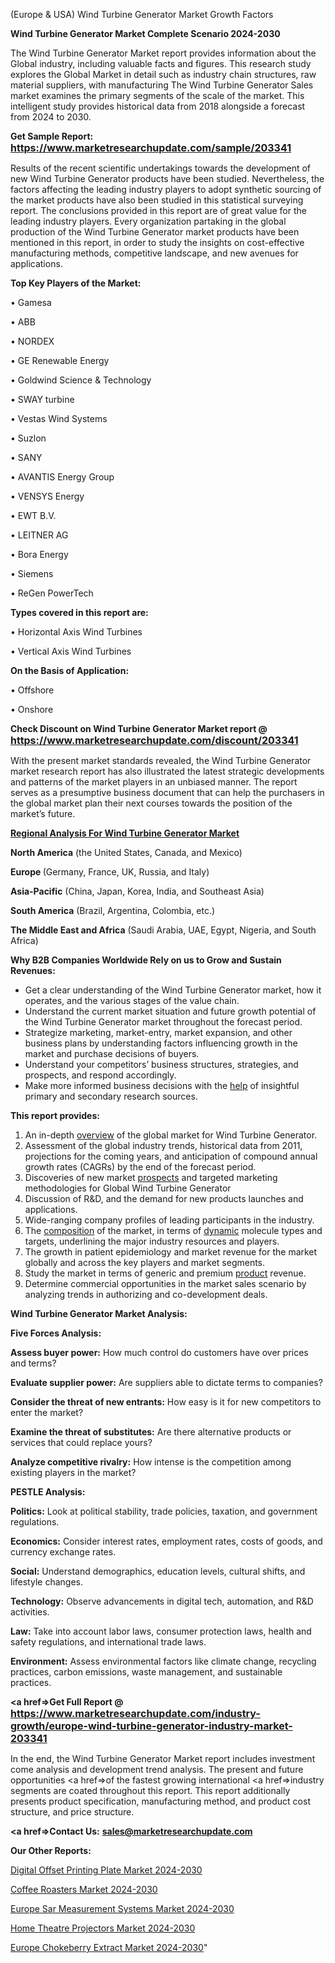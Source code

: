  (Europe & USA) Wind Turbine Generator Market Growth Factors

<strong>Wind Turbine Generator Market Complete Scenario 2024-2030</strong>

The Wind Turbine Generator Market report provides information about the Global industry, including valuable facts and figures. This research study explores the Global Market in detail such as industry chain structures, raw material suppliers, with manufacturing The Wind Turbine Generator Sales market examines the primary segments of the scale of the market. This intelligent study provides historical data from 2018 alongside a forecast from 2024 to 2030.

<strong>Get Sample Report: <a href=https://www.marketresearchupdate.com/sample/203341><font size=3 color=#0000ff>https://www.marketresearchupdate.com/sample/203341</font></a></strong>

Results of the recent scientific undertakings towards the development of new Wind Turbine Generator products have been studied. Nevertheless, the factors affecting the leading industry players to adopt synthetic sourcing of the market products have also been studied in this statistical surveying report. The conclusions provided in this report are of great value for the leading industry players. Every organization partaking in the global production of the Wind Turbine Generator market products have been mentioned in this report, in order to study the insights on cost-effective manufacturing methods, competitive landscape, and new avenues for applications.

<strong>Top Key Players of the Market:</strong>

• Gamesa

• ABB

• NORDEX

• GE Renewable Energy

• Goldwind Science & Technology

• SWAY turbine

• Vestas Wind Systems

• Suzlon

• SANY

• AVANTIS Energy Group

• VENSYS Energy

• EWT B.V.

• LEITNER AG

• Bora Energy

• Siemens

• ReGen PowerTech

<strong>Types covered in this report are: </strong>

• Horizontal Axis Wind Turbines

• Vertical Axis Wind Turbines

<strong>On the Basis of Application:</strong>

• Offshore

• Onshore

<strong>Check Discount on Wind Turbine Generator Market report @ <a href=https://www.marketresearchupdate.com/discount/203341><font size=3 color=#0000ff>https://www.marketresearchupdate.com/discount/203341</font></a></strong>

With the present market standards revealed, the Wind Turbine Generator market research report has also illustrated the latest strategic developments and patterns of the market players in an unbiased manner. The report serves as a presumptive business document that can help the purchasers in the global market plan their next courses towards the position of the market’s future.

<strong><u><b>Regional Analysis For Wind Turbine Generator Market</b></u></strong>

<strong><b>North America</b></strong> (the United States, Canada, and Mexico)

<strong><b>Europe </b></strong>(Germany, France, UK, Russia, and Italy)

<strong><b>Asia-Pacific</b></strong> (China, Japan, Korea, India, and Southeast Asia)

<strong><b>South America</b></strong> (Brazil, Argentina, Colombia, etc.)

<strong><b>The Middle East and Africa</b></strong> (Saudi Arabia, UAE, Egypt, Nigeria, and South Africa)

<strong>Why B2B Companies Worldwide Rely on us to Grow and Sustain Revenues:</strong>
<ul>
  <li>Get a clear understanding of the Wind Turbine Generator market, how it operates, and the various stages of the value chain.</li>
  <li>Understand the current market situation and future growth potential of the Wind Turbine Generator market throughout the forecast period.</li>
  <li>Strategize marketing, market-entry, market expansion, and other business plans by understanding factors influencing growth in the market and purchase decisions of buyers.</li>
  <li>Understand your competitors’ business structures, strategies, and prospects, and respond accordingly.</li>
  <li>Make more informed business decisions with the <a href=ASDF991299>help</a> of insightful primary and secondary research sources.</li>
</ul>
<strong>This report provides:</strong>
<ol>
  <li>An in-depth <a href=>overview</a> of the global market for Wind Turbine Generator.</li>
  <li>Assessment of the global industry trends, historical data from 2011, projections for the coming years, and anticipation of compound annual growth rates (CAGRs) by the end of the forecast period.</li>
  <li>Discoveries of new market <a href=>prospects</a> and targeted marketing methodologies for Global Wind Turbine Generator</li>
  <li>Discussion of R&amp;D, and the demand for new products launches and applications.</li>
  <li>Wide-ranging company profiles of leading participants in the industry.</li>
  <li>The <a href=ASDF881288>composition</a> of the market, in terms of <a href=>dynamic</a> molecule types and targets, underlining the major industry resources and players.</li>
  <li>The growth in patient epidemiology and market revenue for the market globally and across the key players and market segments.</li>
  <li>Study the market in terms of generic and premium <a href=>product</a> revenue.</li>
  <li>Determine commercial opportunities in the market sales scenario by analyzing trends in authorizing and co-development deals.</li>
</ol>

<strong>Wind Turbine Generator Market Analysis:</strong>

<strong>Five Forces Analysis:</strong>

<strong>Assess buyer power:</strong> How much control do customers have over prices and terms?

<strong>Evaluate supplier power:</strong> Are suppliers able to dictate terms to companies?

<strong>Consider the threat of new entrants:</strong> How easy is it for new competitors to enter the market?

<strong>Examine the threat of substitutes:</strong> Are there alternative products or services that could replace yours?

<strong>Analyze competitive rivalry:</strong> How intense is the competition among existing players in the market?

<strong>PESTLE Analysis:</strong>

<strong>Politics:</strong> Look at political stability, trade policies, taxation, and government regulations.

<strong>Economics:</strong> Consider interest rates, employment rates, costs of goods, and currency exchange rates.

<strong>Social:</strong> Understand demographics, education levels, cultural shifts, and lifestyle changes.

<strong>Technology:</strong> Observe advancements in digital tech, automation, and R&D activities.

<strong>Law:</strong> Take into account labor laws, consumer protection laws, health and safety regulations, and international trade laws.

<strong>Environment:</strong> Assess environmental factors like climate change, recycling practices, carbon emissions, waste management, and sustainable practices.

<strong><a href=>Get Full Report</a> @ <a href=https://www.marketresearchupdate.com/industry-growth/europe-wind-turbine-generator-industry-market-203341><font size=3 color=#0000ff>https://www.marketresearchupdate.com/industry-growth/europe-wind-turbine-generator-industry-market-203341</font></a></strong>

In the end, the Wind Turbine Generator Market report includes investment come analysis and development trend analysis. The present and future opportunities <a href=>of</a> the fastest growing international <a href=>industry</a> segments are coated throughout this report. This report additionally presents product specification, manufacturing method, and product cost structure, and price structure.

<strong><a href=><strong>Contact Us:</strong></a></strong>
<strong>sales@marketresearchupdate.com</strong>

<strong>Our Other Reports:</strong>

<a href=https://www.linkedin.com/pulse/digital-offset-printing-plate-market-size-set>Digital Offset Printing Plate Market 2024-2030</a>

<a href=https://www.linkedin.com/pulse/coffee-roasters-market-size-trends-consumption>Coffee Roasters Market 2024-2030</a>

<a href=https://www.linkedin.com/pulse/europe-sar-measurement-systems-market-analysis>Europe Sar Measurement Systems Market 2024-2030</a>

<a href=https://www.linkedin.com/pulse/home-theatre-projectors-market-2023-comprehensive-myzqf/>Home Theatre Projectors Market 2024-2030</a>

<a href=https://www.linkedin.com/pulse/europe-chokeberry-extract-market-research-report-2023-g71jf/>Europe Chokeberry Extract Market 2024-2030</a>"
